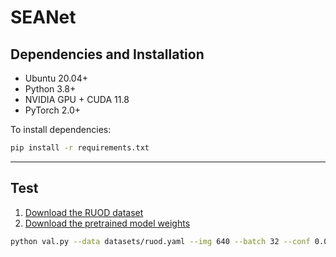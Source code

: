 # SEANet
## Dependencies and Installation

- Ubuntu 20.04+
- Python 3.8+
- NVIDIA GPU + CUDA 11.8
- PyTorch 2.0+

To install dependencies:
```bash
pip install -r requirements.txt
```
---

## Test

1. [Download the RUOD dataset](https://pan.baidu.com/s/1LXjDZVntddsdlE5-lcS0-w?pwd=5pbd)
2. [Download the pretrained model weights](https://pan.baidu.com/s/1FOB0TxJ0h5EDfhdKGDM9AQ?pwd=nyp6) 


```bash
python val.py --data datasets/ruod.yaml --img 640 --batch 32 --conf 0.001 --iou 0.7 --device 0 --weights final/weights/best.pt
```
